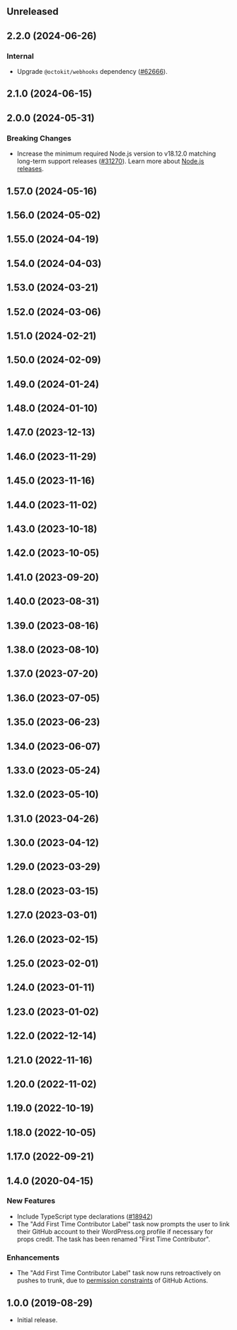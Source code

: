 <!-- Learn how to maintain this file at https://github.com/WordPress/gutenberg/tree/HEAD/packages#maintaining-changelogs. -->

## Unreleased

## 2.2.0 (2024-06-26)

### Internal

-   Upgrade `@octokit/webhooks` dependency ([#62666](https://github.com/WordPress/gutenberg/pull/62666)).

## 2.1.0 (2024-06-15)

## 2.0.0 (2024-05-31)

### Breaking Changes

-   Increase the minimum required Node.js version to v18.12.0 matching long-term support releases ([#31270](https://github.com/WordPress/gutenberg/pull/61930)). Learn more about [Node.js releases](https://nodejs.org/en/about/previous-releases).

## 1.57.0 (2024-05-16)

## 1.56.0 (2024-05-02)

## 1.55.0 (2024-04-19)

## 1.54.0 (2024-04-03)

## 1.53.0 (2024-03-21)

## 1.52.0 (2024-03-06)

## 1.51.0 (2024-02-21)

## 1.50.0 (2024-02-09)

## 1.49.0 (2024-01-24)

## 1.48.0 (2024-01-10)

## 1.47.0 (2023-12-13)

## 1.46.0 (2023-11-29)

## 1.45.0 (2023-11-16)

## 1.44.0 (2023-11-02)

## 1.43.0 (2023-10-18)

## 1.42.0 (2023-10-05)

## 1.41.0 (2023-09-20)

## 1.40.0 (2023-08-31)

## 1.39.0 (2023-08-16)

## 1.38.0 (2023-08-10)

## 1.37.0 (2023-07-20)

## 1.36.0 (2023-07-05)

## 1.35.0 (2023-06-23)

## 1.34.0 (2023-06-07)

## 1.33.0 (2023-05-24)

## 1.32.0 (2023-05-10)

## 1.31.0 (2023-04-26)

## 1.30.0 (2023-04-12)

## 1.29.0 (2023-03-29)

## 1.28.0 (2023-03-15)

## 1.27.0 (2023-03-01)

## 1.26.0 (2023-02-15)

## 1.25.0 (2023-02-01)

## 1.24.0 (2023-01-11)

## 1.23.0 (2023-01-02)

## 1.22.0 (2022-12-14)

## 1.21.0 (2022-11-16)

## 1.20.0 (2022-11-02)

## 1.19.0 (2022-10-19)

## 1.18.0 (2022-10-05)

## 1.17.0 (2022-09-21)

## 1.4.0 (2020-04-15)

### New Features

-   Include TypeScript type declarations ([#18942](https://github.com/WordPress/gutenberg/pull/18942))
-   The "Add First Time Contributor Label" task now prompts the user to link their GitHub account to their WordPress.org profile if necessary for props credit. The task has been renamed "First Time Contributor".

### Enhancements

-   The "Add First Time Contributor Label" task now runs retroactively on pushes to trunk, due to [permission constraints](https://help.github.com/en/actions/configuring-and-managing-workflows/authenticating-with-the-github_token#permissions-for-the-github_token) of GitHub Actions.

## 1.0.0 (2019-08-29)

-   Initial release.
